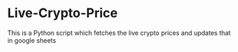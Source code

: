 # Live-Crypto-Price
This is a Python script which fetches the live crypto prices and updates that in google sheets

